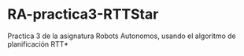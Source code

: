 # RA-practica3-RTTStar
Practica 3 de la asignatura Robots Autonomos, usando el algoritmo de planificación RTT*
